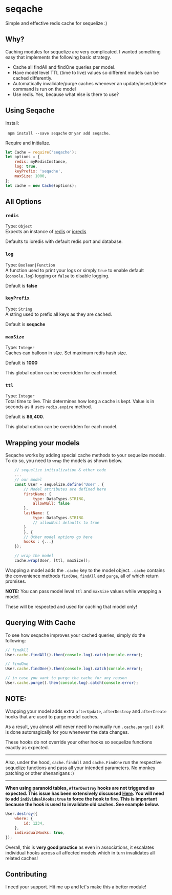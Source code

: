 # seqache

Simple and effective redis cache for sequelize :)

## Why?

Caching modules for sequelize are very complicated. I wanted something easy that implements the following basic strategy.

-   Cache all findAll and findOne queries per model.
-   Have model level TTL (time to live) values so different models can be cached differently.
-   Automatically invalidate/purge caches whenever an update/insert/delete command is run on the model
-   Use redis. Yes, because what else is there to use?

## Using Seqache

Install:

` npm install --save seqache` or `yar add seqache`.

Require and initialize.

```javascript
let Cache = require('seqache');
let options = {
    redis: myRedisInstance,
    log: true,
    keyPrefix: 'seqache',
    maxSize: 1000,
};
let cache = new Cache(options);
```

## All Options

### `redis`

Type: `Object`<br>
Expects an instance of [redis](https://www.npmjs.com/package/redis) or [ioredis](https://www.npmjs.com/package/ioredis)

Defaults to ioredis with default redis port and database.

### `log`

Type: `Boolean|Function`<br>
A function used to print your logs or simply `true` to enable default (`console.log`) logging or `false` to disable logging.

Default is **false**

### `keyPrefix`

Type: `String`<br>
A string used to prefix all keys as they are cached.

Default is **seqache**

### `maxSize`

Type: `Integer`<br>
Caches can balloon in size. Set maximum redis hash size.

Default is **1000**

This global option can be overridden for each model.

### `ttl`

Type: `Integer`<br>
Total time to live. This determines how long a cache is kept. Value is in seconds as it uses `redis.expire` method.

Default is **86,400**.

This global option can be overridden for each model.

## Wrapping your models

Seqache works by adding special cache methods to your sequelize models. To do so, you need to `wrap` the models as shown below.

```javascript
    // sequelize initialization & other code
    ...
    // our model
    const User = sequelize.define('User', {
        // Model attributes are defined here
        firstName: {
            type: DataTypes.STRING,
            allowNull: false
        },
        lastName: {
            type: DataTypes.STRING
            // allowNull defaults to true
        }
        }, {
        // Other model options go here
        hooks : {...}
    });

    // wrap the model
    cache.wrap(User, [ttl, maxSize]);


```

Wrapping a model adds the `.cache` key to the model object. `.cache` contains the convenience methods `findOne`, `findAll` and `purge`, all of which return promises.

**NOTE:**
You can pass model level `ttl` and `maxSize` values while wrapping a model.

These will be respected and used for caching that model only!

## Querying With Cache
To see how seqache improves your cached queries, simply do the following:

```javascript
// findAll
User.cache.findAll().then(console.log).catch(console.error);

// findOne
User.cache.findOne().then(console.log).catch(console.error);

// in case you want to purge the cache for any reason
User.cache.purge().then(console.log).catch(console.error);
```

## NOTE:

Wrapping your model adds extra `afterUpdate`, `afterDestroy` and `afterCreate` hooks that are used to purge model caches. 

As a result, you almost will never need to manually run `.cache.purge()` as it is done automagically for you whenever the data changes.

These hooks do not override your other hooks so sequelize functions exactly as expected.

___

Also, under the hood, `cache.findAll` and `cache.FindOne` run the respective sequelize functions and pass all your intended parameters. No monkey patching or other shenanigans :)

___

**When using **paranoid** tables, `AfterDestroy` hooks are not triggered as expected. This issue has been extensively discussed [Here](https://github.com/sequelize/sequelize/issues/9318). You will need to add `individualHooks:true` to force the hook to fire. This is important because the hook is used to invalidate old caches. See example below.**

```javascript
User.destroy({
    where: {
        id: 1234,
    },
    individualHooks: true,
});
```

Overall, this is **very good practice** as even in associations, it escalates individual hooks across all affected models which in turn invalidates all related caches!


## Contributing

I need your support. Hit me up and let's make this a better module!
